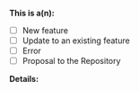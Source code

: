 <!-- Thanks for filing an issue! Before submitting, please fill in the following information. -->

<!--Required Information-->

**This is a(n):**
<!-- choose one by changing [ ] to [x] -->
- [ ] New feature
- [ ] Update to an existing feature
- [ ] Error
- [ ] Proposal to the Repository

**Details:**
<!-- Description of the above chose point -->
